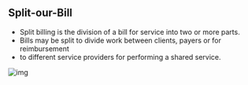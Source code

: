 ## Split-our-Bill

- Split billing is the division of a bill for service into two or more parts.
- Bills may be split to divide work between clients, payers or for reimbursement
- to different service providers for performing a shared service.

![img]()

